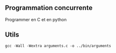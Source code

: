 ## Programmation concurrente

Programmer en C et en python


## Utils

`gcc -Wall -Wextra arguments.c -o ../bin/arguments`